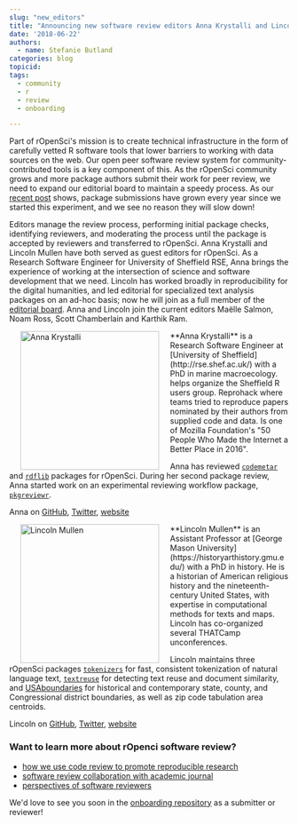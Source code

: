 ```yaml
---
slug: "new_editors"
title: "Announcing new software review editors Anna Krystalli and Lincoln Mullen"
date: '2018-06-22'
authors:
  - name: Stefanie Butland
categories: blog
topicid:
tags:
  - community
  - r
  - review
  - onboarding

---
```

Part of rOpenSci's mission is to create technical infrastructure in the form of carefully vetted R software tools that lower barriers to working with data sources on the web. Our open peer software review system for community-contributed tools is a key component of this. As the rOpenSci community grows and more package authors submit their work for peer review, we need to expand our editorial board to maintain a speedy process. As our [recent post](https://ropensci.org/blog/2018/05/03/onboarding-is-work/#work-done-by-editors) shows, package submissions have grown every year since we started this experiment, and we see no reason they will slow down!

Editors manage the review process, performing initial package checks, identifying reviewers, and moderating the process until the package is accepted by reviewers and transferred to rOpenSci. Anna Krystalli and Lincoln Mullen have both served as guest editors for rOpenSci. As a Research Software Engineer for University of Sheffield RSE, Anna brings the experience of working at the intersection of science and software development that we need. Lincoln has worked broadly in reproducibility for the digital humanities, and led editorial for specialized text analysis packages on an ad-hoc basis; now he will join as a full member of the [editorial board](https://github.com/ropensci/onboarding#editors). Anna and Lincoln join the current editors Maëlle Salmon, Noam Ross, Scott Chamberlain and Karthik Ram.

<img src="/img/blog-images/2018-06-22-new-editors/anna-krystalli.jpg" alt="Anna Krystalli" style="margin: 0px 20px; width: 250px;" align="left">
**Anna Krystalli** is a Research Software Engineer at [University of Sheffield](http://rse.shef.ac.uk/) with a PhD in marine macroecology. helps organize the Sheffield R users group. Reprohack where teams tried to reproduce papers nominated by their authors from supplied code and data. Is one of Mozilla Foundation's "50 People Who Made the Internet a Better Place in 2016".

Anna has reviewed [`codemetar`](https://github.com/ropensci/onboarding/issues/130) and [`rdflib`](https://github.com/ropensci/onboarding/issues/169) packages for rOpenSci. During her second package review, Anna started work on an experimental reviewing workflow package, [`pkgreviewr`](https://github.com/ropenscilabs/pkgreviewr).

Anna on [GitHub](https://github.com/annakrystalli), [Twitter](https://twitter.com/annakrystalli), [website](http://annakrystalli.me/)

<img src="/img/blog-images/2018-06-22-new-editors/lincoln-mullen.jpg" alt="Lincoln Mullen" style="margin: 0px 20px; width: 250px;" align="left">
**Lincoln Mullen** is an Assistant Professor at [George Mason University](https://historyarthistory.gmu.edu/) with a PhD in history. He is a historian of American religious history and the nineteenth-century United States, with expertise in computational methods for texts and maps. Lincoln has co-organized several THATCamp unconferences.

Lincoln maintains three rOpenSci packages [`tokenizers`](https://github.com/ropensci/tokenizers) for fast, consistent tokenization of natural language text, [`textreuse`](https://github.com/ropensci/textreuse) for detecting text reuse and document similarity, and [USAboundaries](https://github.com/ropensci/USAboundaries) for historical and contemporary state, county, and Congressional district boundaries, as well as zip code tabulation area centroids.

Lincoln on [GitHub](https://github.com/lmullen), [Twitter](https://twitter.com/lincolnmullen), [website](https://lincolnmullen.com/)

### Want to learn more about rOpenci software review?
- [how we use code review to promote reproducible research](https://ropensci.org/blog/2017/09/01/nf-softwarereview/)
- [software review collaboration with academic journal](https://ropensci.org/blog/2017/11/29/review-collaboration-mee/)
- [perspectives of software reviewers](https://ropensci.org/tags/reviewer/)

We'd love to see you soon in the [onboarding repository](https://github.com/ropensci/onboarding#ropensci-onboarding) as a submitter or reviewer!
